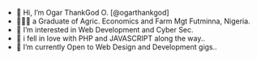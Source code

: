 - 👋 Hi, I’m Ogar ThankGod O. [@ogarthankgod]
- 🧑🏽‍🎓 a Graduate of Agric. Economics and Farm Mgt Futminna, Nigeria.
- 👀 I’m interested in Web Development and Cyber Sec.
- 💖 i fell in love with PHP and JAVASCRIPT along the way..
- 🌱 I’m currently Open to Web Design and Development gigs..
